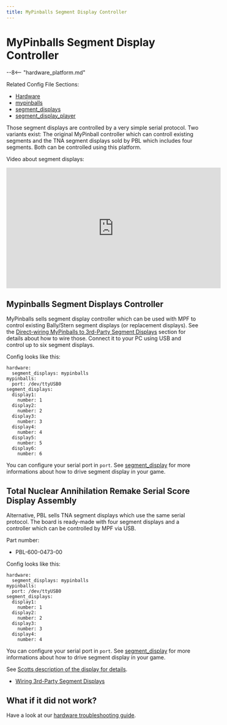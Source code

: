 ```yaml
---
title: MyPinballs Segment Display Controller
---
```


# MyPinballs Segment Display Controller

--8<-- "hardware_platform.md"

Related Config File Sections:

* [Hardware](../../config/hardware.md)
* [mypinballs](../../config/mypinballs.md)
* [segment_displays](../../config/segment_displays.md)
* [segment_display_player](../../config/segment_display_player.md)

Those segment displays are controlled by a very simple serial protocol.
Two variants exist: The original MyPinball controller which can controll
existing segments and the TNA segment displays sold by PBL which
includes four segments. Both can be controlled using this platform.

Video about segment displays:

<div class="video-wrapper">
<iframe width="560" height="315" src="https://www.youtube.com/embed/Jyf3jxGXnTw" title="YouTube video player" frameborder="0" allow="accelerometer; autoplay; clipboard-write; encrypted-media; gyroscope; picture-in-picture" allowfullscreen></iframe>
</div>

## Mypinballs Segment Displays Controller

MyPinballs sells segment display controller which can be used with MPF
to control existing Bally/Stern segment displays (or replacement
displays). See the [Direct-wiring MyPinballs to 3rd-Party Segment Displays](wiring.md) section for
details about how to wire those. Connect it to your PC using USB and
control up to six segment displays.

Config looks like this:

``` mpf-config
hardware:
  segment_displays: mypinballs
mypinballs:
  port: /dev/ttyUSB0
segment_displays:
  display1:
    number: 1
  display2:
    number: 2
  display3:
    number: 3
  display4:
    number: 4
  display5:
    number: 5
  display6:
    number: 6
```

You can configure your serial port in `port`. See
[segment_display](../../mc/displays/alpha_numeric.md) for more informations about how to drive segment display in
your game.

## Total Nuclear Annihilation Remake Serial Score Display Assembly

Alternative, PBL sells TNA segment displays which use the same serial
protocol. The board is ready-made with four segment displays and a
controller which can be controlled by MPF via USB.

Part number:

* PBL-600-0473-00

Config looks like this:

``` mpf-config
hardware:
  segment_displays: mypinballs
mypinballs:
  port: /dev/ttyUSB0
segment_displays:
  display1:
    number: 1
  display2:
    number: 2
  display3:
    number: 3
  display4:
    number: 4
```

You can configure your serial port in `port`. See
[segment_display](../../mc/displays/alpha_numeric.md) for more informations about how to drive segment display in
your game.

See [Scotts description of the display for
details](https://www.scottdanesi.com/?p=4220).

* [Wiring 3rd-Party Segment Displays](wiring.md)

## What if it did not work?

Have a look at our [hardware troubleshooting guide](../troubleshooting_hardware/index.md).

